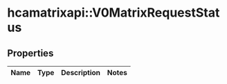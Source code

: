 # hcamatrixapi::V0MatrixRequestStatus

## Properties
Name | Type | Description | Notes
------------ | ------------- | ------------- | -------------


